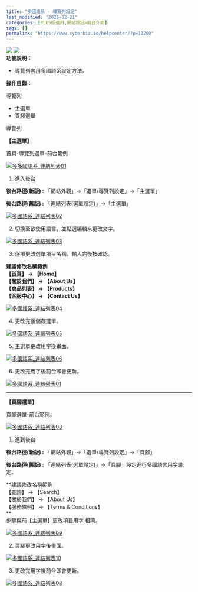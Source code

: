 ```yaml
---
title: "多國語系 - 導覽列設定"
last_modified: "2025-02-21"
categories: [PLUS版適用,網站設定>前台介面]
tags: []
permalink: "https://www.cyberbiz.io/helpcenter/?p=11200"
---
```


![](https://www.cyberbiz.io/helpcenter/wp-content/uploads/PLUS版3.png)
![](https://www.cyberbiz.io/support/wp-content/uploads/2021/08/多國版本圖.png)  
**功能說明：**  

* 導覽列套用多國語系設定方法。 

**操作目錄：**

導覽列

* 主選單
* 頁腳選單


導覽列  

**【主選單】**  

首頁-導覽列選單-前台範例  

[![多多國語系_連結列表01](https://www.cyberbiz.io/support/wp-content/uploads/2021/08/多國語系_連結列表01.png)](https://www.cyberbiz.io/support/wp-content/uploads/2021/08/多國語系_連結列表01.png)  


1. 進入後台  

**後台路徑(新版) :** 「網站外觀」→「選單/導覽列設定」→「主選單」  

**後台路徑(舊版) :** 「連結列表(選單設定)」→「主選單」  

[![多國語系_連結列表02](https://www.cyberbiz.io/support/wp-content/uploads/多國語系_連結列表02.png)](https://www.cyberbiz.io/support/wp-content/uploads/多國語系_連結列表02.png)



2. 切換至欲使用語言，並點選編輯來更改文字。  

[![多國語系_連結列表03](https://www.cyberbiz.io/support/wp-content/uploads/2021/08/多國語系_連結列表03.png)](https://www.cyberbiz.io/support/wp-content/uploads/2021/08/多國語系_連結列表03.png)



3. 逐項更改選單項目名稱，輸入完後按確認。  

**建議修改名稱範例  
【首頁】 → 【Home】  
【關於我們】 → 【About Us】  
【商品列表】 → 【Products】  
【客服中心】 → 【Contact Us】**  

[![多國語系_連結列表04](https://www.cyberbiz.io/support/wp-content/uploads/多國語系_連結列表04.png)](https://www.cyberbiz.io/support/wp-content/uploads/多國語系_連結列表04.png)



4. 更改完後儲存選單。  

[![多國語系_連結列表05](https://www.cyberbiz.io/support/wp-content/uploads/多國語系_連結列表05.png)](https://www.cyberbiz.io/support/wp-content/uploads/多國語系_連結列表05.png)



5. 主選單更改用字後畫面。  

[![多國語系_連結列表06](https://www.cyberbiz.io/support/wp-content/uploads/多國語系_連結列表06.png)](https://www.cyberbiz.io/support/wp-content/uploads/多國語系_連結列表06.png)



6. 更改完用字後前台即會更新。  

[![多國語系_連結列表01](https://www.cyberbiz.io/support/wp-content/uploads/2021/08/多國語系_連結列表01.png)](https://www.cyberbiz.io/support/wp-content/uploads/2021/08/多國語系_連結列表01.png)



* * *

**【頁腳選單】**  

頁腳選單-前台範例。  

[![多國語系_連結列表08](https://www.cyberbiz.io/support/wp-content/uploads/2021/08/多國語系_連結列表08.png)](https://www.cyberbiz.io/support/wp-content/uploads/2021/08/多國語系_連結列表08.png)  


1. 進到後台  

**後台路徑(新版) :** 「網站外觀」→「選單/導覽列設定」→「頁腳」  

**後台路徑(舊版) :** 「連結列表(選單設定)」→「頁腳」設定進行多國語言用字設定。  

**建議修改名稱範例  
【查詢】 → 【Search】  
【關於我們】 → 【About Us】  
【服務條例】 → 【Terms & Conditions】  
**  
步驟與前【主選單】更改項目用字 相同。  

[![多國語系_連結列表09](https://www.cyberbiz.io/support/wp-content/uploads/多國語系_連結列表09.png)](https://www.cyberbiz.io/support/wp-content/uploads/多國語系_連結列表09.png)



2. 頁腳更改用字後畫面。  

[![多國語系_連結列表10](https://www.cyberbiz.io/support/wp-content/uploads/多國語系_連結列表10.png)](https://www.cyberbiz.io/support/wp-content/uploads/多國語系_連結列表10.png)



3. 更改完用字後前台即會更新。   

[![多國語系_連結列表08](https://www.cyberbiz.io/support/wp-content/uploads/2021/08/多國語系_連結列表08.png)](https://www.cyberbiz.io/support/wp-content/uploads/2021/08/多國語系_連結列表08.png)



